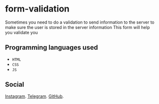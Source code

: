 # form-validation

Sometimes you need to do a validation to send information to the server to make sure the user is stored in the server information   This form will help you validate you

## Programming languages used

- `HTML`
- `CSS`
- `JS`

## Social

[Instagram](https://instagram.com/bhrad2006).
[Telegram](https://t.me/bhradhashemi).
[GitHub](https://pages.github.com/Behrad07).
